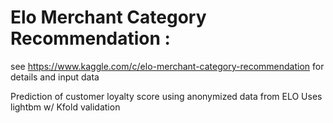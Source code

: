 # Elo Merchant Category Recommendation : 
see
  https://www.kaggle.com/c/elo-merchant-category-recommendation
for details and input data

Prediction of customer loyalty score using anonymized data from ELO
Uses lightbm w/ Kfold validation

